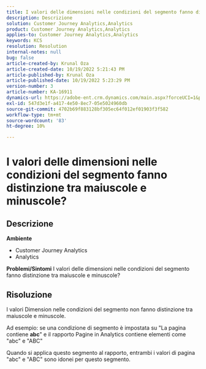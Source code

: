 ```yaml
---
title: I valori delle dimensioni nelle condizioni del segmento fanno distinzione tra maiuscole e minuscole?
description: Descrizione
solution: Customer Journey Analytics,Analytics
product: Customer Journey Analytics,Analytics
applies-to: Customer Journey Analytics,Analytics
keywords: KCS
resolution: Resolution
internal-notes: null
bug: false
article-created-by: Krunal Oza
article-created-date: 10/19/2022 5:21:43 PM
article-published-by: Krunal Oza
article-published-date: 10/19/2022 5:23:29 PM
version-number: 3
article-number: KA-16911
dynamics-url: https://adobe-ent.crm.dynamics.com/main.aspx?forceUCI=1&pagetype=entityrecord&etn=knowledgearticle&id=e95a3a7a-d24f-ed11-bba2-00224808679b
exl-id: 547d3e1f-a417-4e50-8ec7-05e5024960db
source-git-commit: 4702b69f883128bf305ec64f012ef01903f3f582
workflow-type: tm+mt
source-wordcount: '83'
ht-degree: 10%

---
```


# I valori delle dimensioni nelle condizioni del segmento fanno distinzione tra maiuscole e minuscole?

## Descrizione

<b>Ambiente</b>
- Customer Journey Analytics
- Analytics



<b>Problemi/Sintomi</b>
I valori delle dimensioni nelle condizioni del segmento fanno distinzione tra maiuscole e minuscole?


## Risoluzione


I valori Dimension nelle condizioni del segmento non fanno distinzione tra maiuscole e minuscole.

Ad esempio: se una condizione di segmento è impostata su &quot;La pagina contiene <b>abc</b>&quot; e il rapporto Pagine in Analytics contiene elementi come &quot;abc&quot; e &quot;ABC&quot;

Quando si applica questo segmento al rapporto, entrambi i valori di pagina &quot;abc&quot; e &quot;ABC&quot; sono idonei per questo segmento.
